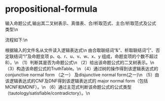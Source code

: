 # propositional-formula
输入命题公式,输出其二叉树表示、真值表、合/析取范式、主合/析取范式及公式类型\n

流程如下:\n

根据输入的文件名从文件读入逻辑表达式\n
由合取联结词“&”、析取联结词“|”、否定联结词“!”及命题变项 p、q、r、u、v、w、x、y 组成，命题变项的个数不超过 8）。\n
（1）判断其是否为命题公式\n
（2）给出该命题公式的二叉树表示。\n
（3）构造该命题公式的TruthTable。\n
（4）通过树的操作得到该逻辑表达式的 conjunctive normal form （之一） 及disjunctive normal form(之一)\n
（5）由该逻辑表达式的CNF及DNF得到该逻辑表达式的 major normal form（包括MCNF和MDNF）。\n
（6）通过主范式判断该命题公式的公式类型（tautology/satisfiable/contradictory）。\n
